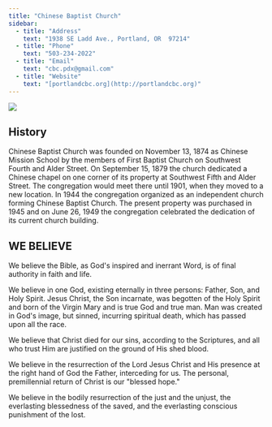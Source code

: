 ```yaml
---
title: "Chinese Baptist Church"
sidebar:
  - title: "Address"
    text: "1938 SE Ladd Ave., Portland, OR  97214"
  - title: "Phone"
    text: "503-234-2022"
  - title: "Email"
    text: "cbc.pdx@gmail.com"
  - title: "Website"
    text: "[portlandcbc.org](http://portlandcbc.org)"
---
```


![](https://res.cloudinary.com/dhngj18do/image/upload/f_auto,q_auto/v1/images/communities/firstbaptist)

## History

Chinese Baptist Church was founded on November 13, 1874 as Chinese Mission School by the members of First Baptist Church on Southwest Fourth and Alder Street.  On September 15, 1879 the church dedicated a Chinese chapel on one corner of its property at Southwest Fifth and Alder Street. The congregation would meet there until 1901, when they moved to a new location. In 1944 the congregation organized as an independent church forming Chinese Baptist Church. The present property was purchased in 1945 and on June 26, 1949 the congregation celebrated the dedication of its current church building.

## WE BELIEVE

We believe the Bible, as God's inspired and inerrant Word, is of final authority in faith and life.

We believe in one God, existing eternally in three persons: Father, Son, and Holy Spirit. Jesus Christ, the Son incarnate, was begotten of the Holy Spirit and born of the Virgin Mary and is true God and true man. Man was created in God's image, but sinned, incurring spiritual death, which has passed upon all the race.

We believe that Christ died for our sins, according to the Scriptures, and all who trust Him are justified on the ground of His shed blood.

We believe in the resurrection of the Lord Jesus Christ and His presence at the right hand of God the Father, interceding for us. The personal, premillennial return of Christ is our "blessed hope."

We believe in the bodily resurrection of the just and the unjust, the everlasting blessedness of the saved, and the everlasting conscious punishment of the lost.
